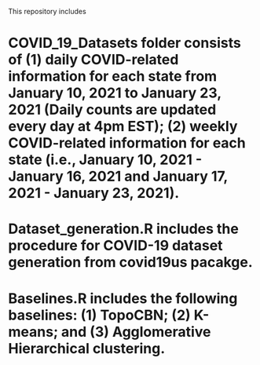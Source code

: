 This repository includes
# COVID_19_Datasets folder consists of (1) daily COVID-related information for each state from January 10, 2021 to January 23, 2021 (Daily counts are updated every day at 4pm EST); (2) weekly COVID-related information for each state (i.e., January 10, 2021 - January 16, 2021 and January 17, 2021 - January 23, 2021).
# Dataset_generation.R includes the procedure for COVID-19 dataset generation from covid19us pacakge.
# Baselines.R includes the following baselines: (1) TopoCBN; (2) K-means; and (3) Agglomerative Hierarchical clustering.
